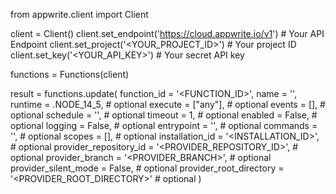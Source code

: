 from appwrite.client import Client

client = Client()
client.set_endpoint('https://cloud.appwrite.io/v1') # Your API Endpoint
client.set_project('&lt;YOUR_PROJECT_ID&gt;') # Your project ID
client.set_key('&lt;YOUR_API_KEY&gt;') # Your secret API key

functions = Functions(client)

result = functions.update(
    function_id = '<FUNCTION_ID>',
    name = '<NAME>',
    runtime = .NODE_14_5, # optional
    execute = ["any"], # optional
    events = [], # optional
    schedule = '', # optional
    timeout = 1, # optional
    enabled = False, # optional
    logging = False, # optional
    entrypoint = '<ENTRYPOINT>', # optional
    commands = '<COMMANDS>', # optional
    scopes = [], # optional
    installation_id = '<INSTALLATION_ID>', # optional
    provider_repository_id = '<PROVIDER_REPOSITORY_ID>', # optional
    provider_branch = '<PROVIDER_BRANCH>', # optional
    provider_silent_mode = False, # optional
    provider_root_directory = '<PROVIDER_ROOT_DIRECTORY>' # optional
)

